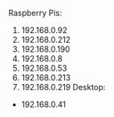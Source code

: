 Raspberry Pis:
1. 192.168.0.92
2. 192.168.0.212
3. 192.168.0.190
4. 192.168.0.8
5. 192.168.0.53
6. 192.168.0.213 
7. 192.168.0.219
Desktop:
- 192.168.0.41